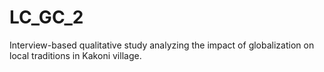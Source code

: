 # LC_GC_2
Interview-based qualitative study analyzing the impact of globalization on local traditions in Kakoni village.

